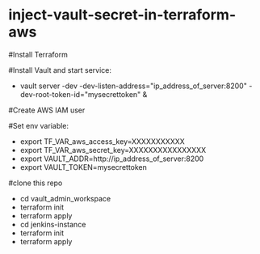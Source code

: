 # inject-vault-secret-in-terraform-aws
#Install Terraform

#Install Vault and start service: 
   - vault server -dev -dev-listen-address="ip_address_of_server:8200" -dev-root-token-id="mysecrettoken" &
   
#Create AWS IAM user

#Set env variable:
- export TF_VAR_aws_access_key=XXXXXXXXXXX
- export TF_VAR_aws_secret_key=XXXXXXXXXXXXXXXX
- export VAULT_ADDR=http://ip_address_of_server:8200
- export VAULT_TOKEN=mysecrettoken

#clone this repo
 - cd vault_admin_workspace
 - terraform init
 - terraform apply
 - cd jenkins-instance
 - terraform init
 - terraform apply
